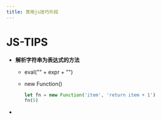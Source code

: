 ```yaml
---
title: 常用js技巧片段
---
```




# JS-TIPS



* **解析字符串为表达式的方法**

  * eval("" + expr + "")

  * new Function()

    ```js
    let fn = new Function('item', 'return item + 1')
    fn(5)
    ```

* 

